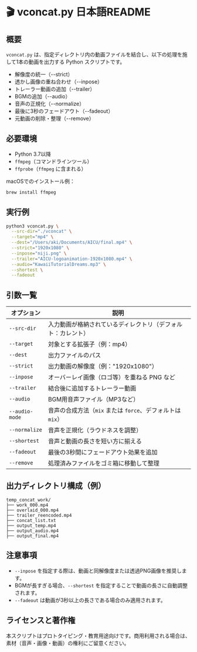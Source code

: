 
# 🎬 vconcat.py 日本語README

## 概要

`vconcat.py` は、指定ディレクトリ内の動画ファイルを結合し、以下の処理を施して1本の動画を出力する Python スクリプトです。

- 解像度の統一（--strict）
- 透かし画像の重ね合わせ（--inpose）
- トレーラー動画の追加（--trailer）
- BGMの追加（--audio）
- 音声の正規化（--normalize）
- 最後に3秒のフェードアウト（--fadeout）
- 元動画の削除・整理（--remove）

## 必要環境

- Python 3.7以降
- `ffmpeg`（コマンドラインツール）
- `ffprobe`（`ffmpeg` に含まれる）

macOSでのインストール例：

```bash
brew install ffmpeg
```

## 実行例

```bash
python3 vconcat.py \
  --src-dir="./vconcat" \
  --target="mp4" \
  --dest="/Users/aki/Documents/AICU/final.mp4" \
  --strict="1920x1080" \
  --inpose="niji.png" \
  --trailer="AICU-logoanimation-1920x1080.mp4" \
  --audio="KawaiiTutorialDreams.mp3" \
  --shortest \
  --fadeout
```

## 引数一覧

| オプション            | 説明 |
|---------------------|------|
| `--src-dir`         | 入力動画が格納されているディレクトリ（デフォルト：カレント） |
| `--target`          | 対象とする拡張子（例：mp4） |
| `--dest`            | 出力ファイルのパス |
| `--strict`          | 出力動画の解像度（例："1920x1080"） |
| `--inpose`          | オーバーレイ画像（ロゴ等）を重ねる PNG など |
| `--trailer`         | 結合後に追加するトレーラー動画 |
| `--audio`           | BGM用音声ファイル（MP3など） |
| `--audio-mode`      | 音声の合成方法（`mix` または `force`、デフォルトは `mix`） |
| `--normalize`       | 音声を正規化（ラウドネスを調整） |
| `--shortest`        | 音声と動画の長さを短い方に揃える |
| `--fadeout`         | 最後の3秒間にフェードアウト効果を追加 |
| `--remove`          | 処理済みファイルをゴミ箱に移動して整理 |

## 出力ディレクトリ構成（例）

```
temp_concat_work/
├── work_000.mp4
├── overlaid_000.mp4
├── trailer_reencoded.mp4
├── concat_list.txt
├── output_temp.mp4
├── output_audio.mp4
├── output_final.mp4
```

## 注意事項

- `--inpose` を指定する際は、動画と同解像度または透過PNG画像を推奨します。
- BGMが長すぎる場合、`--shortest` を指定することで動画の長さに自動調整されます。
- `--fadeout` は動画が3秒以上の長さである場合のみ適用されます。

## ライセンスと著作権

本スクリプトはプロトタイピング・教育用途向けです。商用利用される場合は、素材（音声・画像・動画）の権利にご留意ください。
